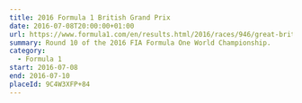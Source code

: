 ```yaml
---
title: 2016 Formula 1 British Grand Prix
date: 2016-07-08T20:00:00+01:00
url: https://www.formula1.com/en/results.html/2016/races/946/great-britain.html
summary: Round 10 of the 2016 FIA Formula One World Championship.
category:
  - Formula 1
start: 2016-07-08
end: 2016-07-10
placeId: 9C4W3XFP+84
---
```

